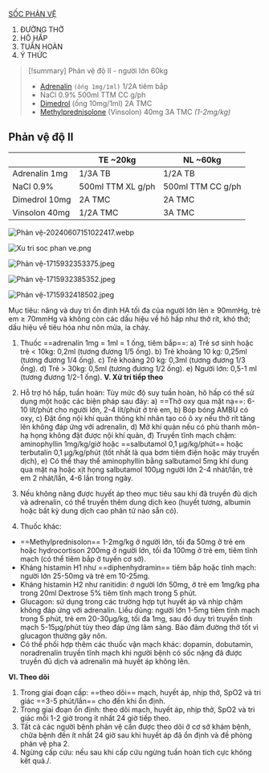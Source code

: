 [SỐC PHẢN VỆ](../The%20TRIO/000%20Zettlekasten/UMP/BM%20C%E1%BA%A4P%20C%E1%BB%A8U/S%E1%BB%90C%20PH%E1%BA%A2N%20V%E1%BB%86.md)

1. ĐƯỜNG THỞ
2. HÔ HẤP
3. TUẦN HOÀN
4. Ý THỨC


> [!summary] Phản vệ độ II - người lớn 60kg
> - [Adrenalin](./Drug/Epinephrine.md) `(ống 1mg/1ml)` 1/2A tiêm bắp
> - NaCl 0.9% 500ml TTM CC g/ph
> - [Dimedrol](./Drug/Dimedrol.md) (ống 10mg/1ml) 2A TMC
> - [Methylprednisolone](./Drug/Methylprednisolone.md) (Vinsolon) 40mg 3A TMC *(1-2mg/kg)*

## Phản vệ độ II

|               | TE ~20kg          | NL ~60kg          |
| ------------- | ----------------- | ----------------- |
| Adrenalin 1mg | 1/3A TB           | 1/2A TB           |
| NaCl 0.9%     | 500ml TTM XL g/ph | 500ml TTM CC g/ph |
| Dimedrol 10mg | 2A TMC            | 2A TMC            |
| Vinsolon 40mg | 1/2A TMC          | 3A TMC            |


![Phản vệ-20240607151022417.webp](../200%20FILES/201%20Image/Ph%E1%BA%A3n%20v%E1%BB%87-20240607151022417.webp)

![Xu tri soc phan ve.png](../The%20TRIO/200%20Files/image/Xu%20tri%20soc%20phan%20ve.png)


![Phản vệ-1715932353375.jpeg](../200%20FILES/201%20Image/image/Ph%E1%BA%A3n%20v%E1%BB%87-1715932353375.jpeg)

![Phản vệ-1715932385352.jpeg](../200%20FILES/201%20Image/image/Ph%E1%BA%A3n%20v%E1%BB%87-1715932385352.jpeg)

![Phản vệ-1715932418502.jpeg](../200%20FILES/201%20Image/image/Ph%E1%BA%A3n%20v%E1%BB%87-1715932418502.jpeg)

Mục tiêu: nâng và duy trì ổn định HA tối đa của người lớn lên ≥ 90mmHg, trẻ em ≥ 70mmHg và không còn các dấu hiệu về hô hấp như thở rít, khó thở; dấu hiệu về tiêu hóa như nôn mửa, ỉa chảy.

1. Thuốc ==adrenalin 1mg = 1ml = 1 ống, tiêm bắp==:
a) Trẻ sơ sinh hoặc trẻ < 10kg: 0,2ml (tương đương 1/5 ống).
b) Trẻ khoảng 10 kg: 0,25ml (tương đương 1/4 ống).
c) Trẻ khoảng 20 kg: 0,3ml (tương đương 1/3 ống).
d) Trẻ > 30kg: 0,5ml (tương đương 1/2 ống).
e) Người lớn: 0,5-1 ml (tương đương 1/2-1 ống).
**V. Xử trí tiếp theo**

1. Hỗ trợ hô hấp, tuần hoàn: Tùy mức độ suy tuần hoàn, hô hấp có thể sử dụng một hoặc các biện pháp sau đây:
	a) ==Thở oxy qua mặt nạ==: 6-10 lít/phút cho người lớn, 2-4 lít/phút ở trẻ em,
	b) Bóp bóng AMBU có oxy,
	c) Đặt ống nội khí quản thông khí nhân tạo có ô xy nếu thở rít tăng lên không đáp ứng với adrenalin,
	d) Mở khí quản nếu có phù thanh môn-hạ họng không đặt được nội khí quản,
	đ) Truyền tĩnh mạch chậm: aminophyllin 1mg/kg/giờ hoặc ==salbutamol 0,1 µg/kg/phút== hoặc terbutalin 0,1 µg/kg/phút (tốt nhất là qua bơm tiêm điện hoặc máy truyền dịch),
	e) Có thể thay thế aminophyllin bằng salbutamol 5mg khí dung qua mặt nạ hoặc xịt họng salbutamol 100µg người lớn 2-4 nhát/lần, trẻ em 2 nhát/lần, 4-6 lần trong ngày.
2. Nếu không nâng được huyết áp theo mục tiêu sau khi đã truyền đủ dịch và adrenalin, có thể truyền thêm dung dịch keo (huyết tương, albumin hoặc bất kỳ dung dịch cao phân tử nào sẵn có).
3. Thuốc khác:
- ==Methylprednisolon== 1-2mg/kg ở người lớn, tối đa 50mg ở trẻ em hoặc hydrocortison 200mg ở người lớn, tối đa 100mg ở trẻ em, tiêm tĩnh mạch (có thể tiêm bắp ở tuyến cơ sở).
- Kháng histamin H1 như ==diphenhydramin== tiêm bắp hoặc tĩnh mạch: người lớn 25-50mg và trẻ em 10-25mg.
- Kháng histamin H2 như ranitidin: ở người lớn 50mg, ở trẻ em 1mg/kg pha trong 20ml Dextrose 5% tiêm tĩnh mạch trong 5 phút.
- Glucagon: sử dụng trong các trường hợp tụt huyết áp và nhịp chậm không đáp ứng với adrenalin. Liều dùng: người lớn 1-5mg tiêm tĩnh mạch trong 5 phút, trẻ em 20-30µg/kg, tối đa 1mg, sau đó duy trì truyền tĩnh mạch 5-15µg/phút tùy theo đáp ứng lâm sàng. Bảo đảm đường thở tốt vì glucagon thường gây nôn.
- Có thể phối hợp thêm các thuốc vận mạch khác: dopamin, dobutamin, noradrenalin truyền tĩnh mạch khi người bệnh có sốc nặng đã được truyền đủ dịch và adrenalin mà huyết áp không lên.

**VI. Theo dõi**

1. Trong giai đoạn cấp: ==theo dõi== mạch, huyết áp, nhịp thở, SpO2 và tri giác ==3-5 phút/lần== cho đến khi ổn định.
2. Trong giai đoạn ổn định: theo dõi mạch, huyết áp, nhịp thở, SpO2 và tri giác mỗi 1-2 giờ trong ít nhất 24 giờ tiếp theo.
3. Tất cả các người bệnh phản vệ cần được theo dõi ở cơ sở khám bệnh, chữa bệnh đến ít nhất 24 giờ sau khi huyết áp đã ổn định và đề phòng phản vệ pha 2.
4. Ngừng cấp cứu: nếu sau khi cấp cứu ngừng tuần hoàn tích cực không kết quả./.